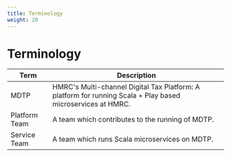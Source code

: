 ```yaml
---
title: Terminology
weight: 20
---
```


# Terminology

| Term | Description
--- | ---
MDTP | HMRC's Multi-channel Digital Tax Platform: A platform for running Scala + Play based microservices at HMRC.
Platform Team | A team which contributes to the running of MDTP.
Service Team | A team which runs Scala microservices on MDTP.
